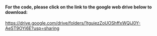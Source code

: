 #### For the code, please click on the link to the google web drive below to download:

https://drive.google.com/drive/folders/1tguiezZoUOShffxWQjJ0Y-AeST9OYi6E?usp=sharing